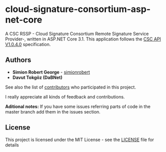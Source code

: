 # cloud-signature-consortium-asp-net-core

A CSC RSSP - Cloud Signature Consortium Remote Signature Service Provider-, written in ASP.NET Core 3.1.
This application follows the [CSC API V1.0.4.0](https://cloudsignatureconsortium.org/resources/download-api-specifications/) specification.


## Authors

- **Simion Robert George** - [simionrobert](https://github.com/simionrobert)
- **Davut Tokgöz (DaBNet)**

See also the list of [contributors](https://github.com/simionrobert/CSC-Framework/contributors) who participated in this project.

I really appreciate all kinds of feedback and contributions.

**Aditional notes:**
If you have some issues referring parts of code in the master branch add them in the issues section.

## License

This project is licensed under the MIT License - see the [LICENSE](LICENSE) file for details
